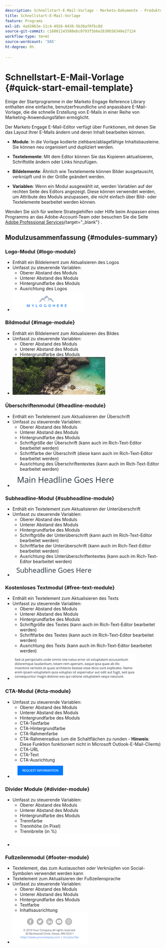 ```yaml
---
description: Schnellstart-E-Mail-Vorlage - Marketo-Dokumente - Produktdokumentation
title: Schnellstart-E-Mail-Vorlage
feature: Programs
exl-id: 4ad2063e-11c4-4926-8438-5b38af0fbc8d
source-git-commit: c16081143588ebc0793f5b6e2630b58348e27124
workflow-type: tm+mt
source-wordcount: '565'
ht-degree: 0%

---
```


# Schnellstart-E-Mail-Vorlage {#quick-start-email-template}

Einige der Startprogramme in der Marketo Engage Reference Library enthalten eine einfache, benutzerfreundliche und anpassbare E-Mail-Vorlage, die die schnelle Erstellung von E-Mails in einer Reihe von Marketing-Anwendungsfällen ermöglicht.

Der Marketo Engage E-Mail-Editor verfügt über Funktionen, mit denen Sie das Layout Ihrer E-Mails ändern und deren Inhalt bearbeiten können.

* **Module**: In die Vorlage kodierte ziehbare/ablagefähige Inhaltsbausteine. Sie können neu organisiert und dupliziert werden.

* **Textelemente**: Mit dem Editor können Sie das Kopieren aktualisieren, Schriftstile ändern oder Links hinzufügen.

* **Bildelemente**: Ähnlich wie Textelemente können Bilder ausgetauscht, verknüpft und in der Größe geändert werden.

* **Variablen**: Wenn ein Modul ausgewählt ist, werden Variablen auf der rechten Seite des Editors angezeigt. Diese können verwendet werden, um Attribute des Moduls anzupassen, die nicht einfach über Bild- oder Textelemente bearbeitet werden können.

Wenden Sie sich für weitere Strategiehilfen oder Hilfe beim Anpassen eines Programms an das Adobe-Account-Team oder besuchen Sie die Seite [Adobe Professional Services](https://business.adobe.com/customers/consulting-services/main.html){target="_blank"} .

## Modulzusammenfassung {#modules-summary}

### Logo-Modul {#logo-module}

* Enthält ein Bildelement zum Aktualisieren des Logos
* Umfasst zu steuerende Variablen:
   * Oberer Abstand des Moduls
   * Unterer Abstand des Moduls
   * Hintergrundfarbe des Moduls
   * Ausrichtung des Logos
* ![](assets/quick-start-email-template-1.png)

### Bildmodul {#image-module}

* Enthält ein Bildelement zum Aktualisieren des Bildes
* Umfasst zu steuerende Variablen:
   * Oberer Abstand des Moduls
   * Unterer Abstand des Moduls
   * Hintergrundfarbe des Moduls
* ![](assets/quick-start-email-template-2.png)

### Überschriftenmodul {#headline-module}

* Enthält ein Textelement zum Aktualisieren der Überschrift
* Umfasst zu steuerende Variablen:
   * Oberer Abstand des Moduls
   * Unterer Abstand des Moduls
   * Hintergrundfarbe des Moduls
   * Schriftgröße der Überschrift (kann auch im Rich-Text-Editor bearbeitet werden)
   * Schriftfarbe der Überschrift (diese kann auch im Rich-Text-Editor bearbeitet werden)
   * Ausrichtung des Überschriftentextes (kann auch im Rich-Text-Editor bearbeitet werden)
* ![](assets/quick-start-email-template-3.png)

### Subheadline-Modul {#subheadline-module}

* Enthält ein Textelement zum Aktualisieren der Unterüberschrift
* Umfasst zu steuerende Variablen:
   * Oberer Abstand des Moduls
   * Unterer Abstand des Moduls
   * Hintergrundfarbe des Moduls
   * Schriftgröße der Unterüberschrift (kann auch im Rich-Text-Editor bearbeitet werden)
   * Schriftfarbe der Unterüberschrift (kann auch im Rich-Text-Editor bearbeitet werden)
   * Ausrichtung des Unterüberschriftentextes (kann auch im Rich-Text-Editor bearbeitet werden)
* ![](assets/quick-start-email-template-4.png)

### Kostenloses Textmodul {#free-text-module}

* Enthält ein Textelement zum Aktualisieren des Texts
* Umfasst zu steuerende Variablen:
   * Oberer Abstand des Moduls
   * Unterer Abstand des Moduls
   * Hintergrundfarbe des Moduls
   * Schriftgröße des Textes (kann auch im Rich-Text-Editor bearbeitet werden)
   * Schriftfarbe des Textes (kann auch im Rich-Text-Editor bearbeitet werden)
   * Ausrichtung des Texts (kann auch im Rich-Text-Editor bearbeitet werden)
* ![](assets/quick-start-email-template-5.png)

### CTA-Modul {#cta-module}

* Umfasst zu steuerende Variablen:
   * Oberer Abstand des Moduls
   * Unterer Abstand des Moduls
   * Hintergrundfarbe des Moduls
   * CTA-Textfarbe
   * CTA-Hintergrundfarbe
   * CTA-Rahmenfarbe
   * CTA-Rahmenradius (um die Schaltflächen zu runden - **Hinweis**: Diese Funktion funktioniert nicht in Microsoft Outlook-E-Mail-Clients)
   * CTA-URL
   * CTA-Text
   * CTA-Ausrichtung
* ![](assets/quick-start-email-template-6.png)

### Divider Module {#divider-module}

* Umfasst zu steuerende Variablen:
   * Oberer Abstand des Moduls
   * Unterer Abstand des Moduls
   * Hintergrundfarbe des Moduls
   * Trennfarbe
   * Trennhöhe (in Pixel)
   * Trennbreite (in %)
* ![](assets/quick-start-email-template-7.png)

### Fußzeilenmodul {#footer-module}

* Textelement, das zum Austauschen oder Verknüpfen von Social-Symbolen verwendet werden kann
* Textelement zum Aktualisieren der Fußzeilensprache
* Umfasst zu steuerende Variablen:
   * Oberer Abstand des Moduls
   * Unterer Abstand des Moduls
   * Hintergrundfarbe des Moduls
   * Textfarbe
   * Inhaltsausrichtung
* ![](assets/quick-start-email-template-8.png)
